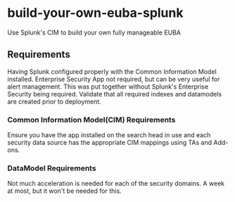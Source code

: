 # build-your-own-euba-splunk
Use Splunk's CIM to build your own fully manageable EUBA
## Requirements
Having Splunk configured properly with the Common Information Model installed. Enterprise Security App not required, but can be very useful for alert management. This was put together without Splunk's Enterprise Security being required. Validate that all required indexes and datamodels are created prior to deployment.
### Common Information Model(CIM) Requirements
Ensure you have the app installed on the search head in use and each security data source has the appropriate CIM mappings using TAs and Add-ons.
### DataModel Requirements
Not much acceleration is needed for each of the security domains. A week at most, but it won't be needed for this.
